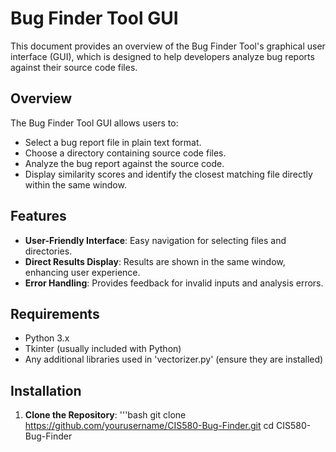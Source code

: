 # Bug Finder Tool GUI

This document provides an overview of the Bug Finder Tool's graphical user interface (GUI), which is designed to help developers analyze bug reports against their source code files.

## Overview

The Bug Finder Tool GUI allows users to:
- Select a bug report file in plain text format.
- Choose a directory containing source code files.
- Analyze the bug report against the source code.
- Display similarity scores and identify the closest matching file directly within the same window.

## Features

- **User-Friendly Interface**: Easy navigation for selecting files and directories.
- **Direct Results Display**: Results are shown in the same window, enhancing user experience.
- **Error Handling**: Provides feedback for invalid inputs and analysis errors.

## Requirements

- Python 3.x
- Tkinter (usually included with Python)
- Any additional libraries used in 'vectorizer.py' (ensure they are installed)

## Installation

1. **Clone the Repository**:
   '''bash
   git clone https://github.com/yourusername/CIS580-Bug-Finder.git
   cd CIS580-Bug-Finder



